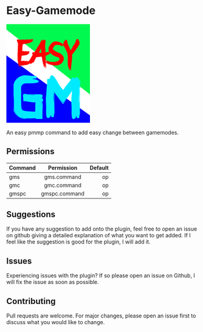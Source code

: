 # Easy-Gamemode
![](logo.png)

An easy pmmp command to add easy change between gamemodes.

## Permissions
| Command  | Permission | Default |
| :------------ |:---------------:| -----:|
|gms|gms.command|op|
|gmc|gmc.command|op|
gmspc|gmspc.command|op|

## Suggestions
If you have any suggestion to add onto the plugin, feel free to open an issue on github giving a detailed explanation of what you want to get added. If I feel like the suggestion is good for the plugin, I will add it.

## Issues
Experiencing issues with the plugin? If so please open an issue on Github, I will fix the issue as soon as possible.

## Contributing
Pull requests are welcome. For major changes, please open an issue first to discuss what you would like to change.

